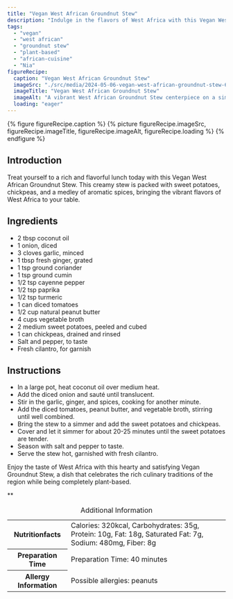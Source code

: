 ```yaml
---
title: "Vegan West African Groundnut Stew"
description: "Indulge in the flavors of West Africa with this Vegan West African Groundnut Stew. A creamy and aromatic dish featuring sweet potatoes, chickpeas, and a medley of spices."
tags:
  - "vegan"
  - "west african"
  - "groundnut stew"
  - "plant-based"
  - "african-cuisine"
  - "Nia"
figureRecipe: 
  caption: "Vegan West African Groundnut Stew"
  imageSrc: "./src/media/2024-05-06-vegan-west-african-groundnut-stew-6708.png"
  imageTitle: "Vegan West African Groundnut Stew"
  imageAlt: "A vibrant West African Groundnut Stew centerpiece on a simple table, surrounded by fresh ingredients and a rustic wooden spoon."
  loading: "eager"
---
```


{% figure figureRecipe.caption %}
{% picture figureRecipe.imageSrc, figureRecipe.imageTitle, figureRecipe.imageAlt, figureRecipe.loading %}
{% endfigure %}

## Introduction

Treat yourself to a rich and flavorful lunch today with this Vegan West African Groundnut Stew. This creamy stew is packed with sweet potatoes, chickpeas, and a medley of aromatic spices, bringing the vibrant flavors of West Africa to your table.

## Ingredients

- 2 tbsp coconut oil
- 1 onion, diced
- 3 cloves garlic, minced
- 1 tbsp fresh ginger, grated
- 1 tsp ground coriander
- 1 tsp ground cumin
- 1/2 tsp cayenne pepper
- 1/2 tsp paprika
- 1/2 tsp turmeric
- 1 can diced tomatoes
- 1/2 cup natural peanut butter
- 4 cups vegetable broth
- 2 medium sweet potatoes, peeled and cubed
- 1 can chickpeas, drained and rinsed
- Salt and pepper, to taste
- Fresh cilantro, for garnish

## Instructions

- In a large pot, heat coconut oil over medium heat.
- Add the diced onion and sauté until translucent.
- Stir in the garlic, ginger, and spices, cooking for another minute.
- Add the diced tomatoes, peanut butter, and vegetable broth, stirring until well combined.
- Bring the stew to a simmer and add the sweet potatoes and chickpeas.
- Cover and let it simmer for about 20-25 minutes until the sweet potatoes are tender.
- Season with salt and pepper to taste.
- Serve the stew hot, garnished with fresh cilantro.


Enjoy the taste of West Africa with this hearty and satisfying Vegan Groundnut Stew, a dish that celebrates the rich culinary traditions of the region while being completely plant-based.

**

<table><caption class='sr-only'>Additional Information</caption><tr><th>Nutritionfacts</th><td>Calories: 320kcal, Carbohydrates: 35g, Protein: 10g, Fat: 18g, Saturated Fat: 7g, Sodium: 480mg, Fiber: 8g&nbsp;</td></tr><tr><th>Preparation Time</th><td>Preparation Time: 40 minutes&nbsp;</td></tr><tr><th>Allergy Information</th><td>Possible allergies: peanuts&nbsp;</td></tr></table>

